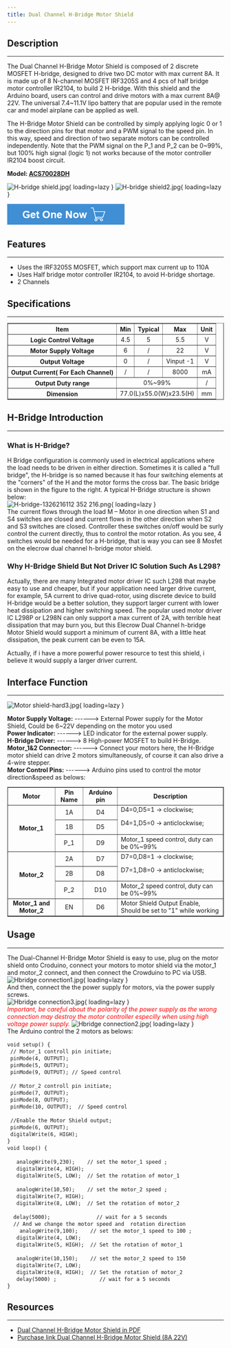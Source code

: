 ```yaml
---
title: Dual Channel H-Bridge Motor Shield
---
```


## Description
-----------

The Dual Channel H-Bridge Motor Shield is composed of 2 discrete MOSFET H-bridge, designed to drive two DC motor with max current 8A. It is made up of 8 N-channel MOSFET IRF3205S and 4 pcs of half bridge motor controller IR2104, to build 2 H-bridge. With this shield and the Arduino board, users can control and drive motors with a max current 8A@ 22V. The universal 7.4~11.1V lipo battery that are popular used in the remote car and model airplane can be applied as well.

The H-Bridge Motor Shield can be controlled by simply applying logic 0 or 1 to the direction pins for that motor and a PWM signal to the speed pin. In this way, speed and direction of two separate motors can be controlled independently. Note that the PWM signal on the P\_1 and P\_2 can be 0~99%, but 100% high signal (logic 1) not works because of the motor controller IR2104 boost circuit.

**Model: [ACS70028DH](http://www.elecrow.com/dual-channel-hbridge-motor-shield-8a-22v-p-841.html)**

![H-bridge shield.jpg](https://wiki.elecrow.com/images/thumb/3/34/H-bridge_shield.jpg/500px-H-bridge_shield.jpg){ loading=lazy }
![H-bridge shield2.jpg](https://wiki.elecrow.com/images/thumb/8/83/H-bridge_shield2.jpg/500px-H-bridge_shield2.jpg){ loading=lazy }

[![Alt text](../../assets/images/Get_one_now.png)](https://www.elecrow.com/dual-channel-hbridge-motor-shield-8a-22v-p-841.html?wiki "Title text")

## Features
--------

- Uses the IRF3205S MOSFET, which support max current up to 110A
- Uses Half bridge motor controller IR2104, to avoid H-bridge shortage.
- 2 Channels

## Specifications
--------------

<table border="1" cellspacing="0" width="100%">
  <tbody>
    <tr>
      <th scope="col" align="center">Item</th>
      <th scope="col" align="center">Min</th>
      <th scope="col" align="center">Typical</th>
      <th scope="col" align="center">Max</th>
      <th scope="col" align="center">Unit</th>
    </tr>
    <tr>
      <th scope="row">Logic Control Voltage</th>
      <td align="center">4.5</td>
      <td align="center">5</td>
      <td align="center">5.5</td>
      <td align="center">V</td>
    </tr>
    <tr>
      <th scope="row">Motor Supply Voltage</th>
      <td align="center">6</td>
      <td align="center">/</td>
      <td align="center">22</td>
      <td align="center">V</td>
    </tr>
    <tr>
      <th scope="row">Output Voltage</th>
      <td align="center">0</td>
      <td align="center">/</td>
      <td align="center">Vinput -1</td>
      <td align="center">V</td>
    </tr>
    <tr>
      <th scope="row">Output Current( For Each Channel)</th>
      <td align="center">/</td>
      <td align="center">/</td>
      <td align="center">8000</td>
      <td align="center">mA</td>
    </tr>
    <tr>
      <th scope="row">Output Duty range</th>
      <td align="center" colspan="3">0%~99%</td>
      <td align="center">/</td>
    </tr>
    <tr>
      <th scope="row">Dimension</th>
      <td align="center" colspan="3">77.0(L)x55.0(W)x23.5(H)</td>
      <td align="center">mm</td>
    </tr>
  </tbody>
</table>

## H-Bridge Introduction
---------------------

### **What is H-Bridge?**

H Bridge configuration is commonly used in electrical applications where the load needs to be driven in either direction. Sometimes it is called a "full bridge", the H-bridge is so named because it has four switching elements at the "corners" of the H and the motor forms the cross bar. The basic bridge is shown in the figure to the right. A typical H-Bridge structure is shown below:  
![H-bridge-1326216112 352 216.png](https://wiki.elecrow.com/images/6/65/H-bridge-1326216112_352_216.png){ loading=lazy }  
The current flows through the load M – Motor in one direction when S1 and S4 switches are closed and current flows in the other direction when S2 and S3 switches are closed. Controller these switches on/off would be surly control the current directly, thus to control the motor rotation. As you see, 4 switches would be needed for a H-bridge, that is way you can see 8 Mosfet on the elecrow dual channel h-bridge motor shield.

### **Why H-Bridge Shield But Not Driver IC Solution Such As L298?**

Actually, there are many Integrated motor driver IC such L298 that maybe easy to use and cheaper, but if your application need larger drive current, for example, 5A current to drive quad-rotor, using discrete device to build H-bridge would be a better solution, they support larger current with lower heat dissipation and higher switching speed. The popular used motor driver IC L298P or L298N can only support a max current of 2A, with terrible heat dissipation that may burn you, but this Elecrow Dual Channel h-bridge Motor Shield would support a minimum of current 8A, with a little heat dissipation, the peak current can be even to 15A.

Actually, if i have a more powerful power resource to test this shield, i believe it would supply a larger driver current.

## Interface Function
------------------

![Motor shield-hard3.jpg](https://wiki.elecrow.com/images/thumb/a/a3/Motor_shield-hard3.jpg/800px-Motor_shield-hard3.jpg){ loading=lazy }

**Motor Supply Voltage:** ------&gt; External Power supply for the Motor Shield, Could be 6~22V depending on the motor you used   
**Power Indicator:** ------&gt; LED indicator for the external power supply.  
**H-Bridge Driver:** ------&gt; 8 High-power MOSFET to build H-Bridge.  
**Motor\_1&amp;2 Connector:** ------&gt; Connect your motors here, the H-Bridge motor shield can drive 2 motors simultaneously, of course it can also drive a 4-wire stepper.  
**Motor Control Pins:** ------&gt; Arduino pins used to control the motor direction&amp;speed as belows:  

<table  border="1" cellspacing="0">
  <tbody>
    <tr>
      <td scope="col" align="center"><b>Motor</b></td>
      <td scope="col" align="center"><b>Pin Name</b></td>
      <td scope="col" align="center"><b>Arduino pin</b></td>
      <td scope="col" align="center"><b>Description</b></td>
    </tr>
    <tr>
      <td rowspan="3" align="center"><b>Motor_1</b></td>
      <td align="center">1A</td>
      <td align="center">D4</td>
      <td rowspan="2">D4=0,D5=1 -&gt; clockwise;<p>D4=1,D5=0 -&gt; anticlockwise;</p></td>
    </tr>
    <tr>
      <td align="center">1B</td>
      <td align="center">D5</td>
    </tr>
    <tr>
      <td align="center">P_1</td>
      <td align="center">D9</td>
      <td>Motor_1 speed control, duty can be 0%~99%</td>
    </tr>
    <tr>
      <td rowspan="3" align="center"><b>Motor_2</b></td>
      <td align="center">2A</td>
      <td align="center">D7</td>
      <td rowspan="2">D7=0,D8=1 -&gt; clockwise;
      <p>D7=1,D8=0 -&gt; anticlockwise;</p></td>
    </tr>
    <tr>
      <td align="center">2B</td>
      <td align="center">D8</td>
    </tr>
    <tr>
      <td align="center">P_2</td>
      <td align="center">D10</td>
      <td>Motor_2 speed control, duty can be 0%~99%</td>
    </tr>
    <tr>
      <td align="center"><b>Motor_1 and Motor_2</b></td>
      <td align="center">EN</td>
      <td align="center">D6</td>
      <td>Motor Shield Output Enable, Should be set to "1" while working</td>
    </tr>
  </tbody>
</table>

## Usage
-----

The Dual-Channel H-Bridge Motor Shield is easy to use, plug on the motor shield onto Croduino, connect your motors to motor shield via the motor\_1 and motor\_2 connect, and then connect the Crowduino to PC via USB.  
![Hbridge connection1.jpg](https://wiki.elecrow.com/images/thumb/d/d8/Hbridge_connection1.jpg/400px-Hbridge_connection1.jpg){ loading=lazy }  
And then, connect the the power supply for motors, via the power supply screws.  
![Hbridge connection3.jpg](https://wiki.elecrow.com/images/thumb/d/df/Hbridge_connection3.jpg/400px-Hbridge_connection3.jpg){ loading=lazy }  
<font color="red">*Important, be careful about the polarity of the power supply as the wrong connection may destroy the motor controller especilly when using high voltage power supply.*  </font>
![Hbridge connection2.jpg](https://wiki.elecrow.com/images/thumb/c/ca/Hbridge_connection2.jpg/400px-Hbridge_connection2.jpg){ loading=lazy }  
The Arduino control the 2 motors as belows:

```
void setup() {                
 // Motor_1 controll pin initiate;
 pinMode(4, OUTPUT);     
 pinMode(5, OUTPUT);    
 pinMode(9, OUTPUT); // Speed control
 
 // Motor_2 controll pin initiate;
 pinMode(7, OUTPUT);     
 pinMode(8, OUTPUT);    
 pinMode(10, OUTPUT);  // Speed control
 
 //Enable the Motor Shield output;  
 pinMode(6, OUTPUT); 
 digitalWrite(6, HIGH);  
}
void loop() {
    
   analogWrite(9,230);    // set the motor_1 speed ;
   digitalWrite(4, HIGH);   
   digitalWrite(5, LOW);  // Set the rotation of motor_1
   
   analogWrite(10,50);    // set the motor_2 speed ;
   digitalWrite(7, HIGH);  
   digitalWrite(8, LOW);  // Set the rotation of motor_2
 
  delay(5000);               // wait for a 5 seconds
  // And we change the motor speed and  rotation direction
    analogWrite(9,100);    // set the motor_1 speed to 100 ;
   digitalWrite(4, LOW);   
   digitalWrite(5, HIGH);  // Set the rotation of motor_1
   
   analogWrite(10,150);    // set the motor_2 speed to 150
   digitalWrite(7, LOW);  
   digitalWrite(8, HIGH);  // Set the rotation of motor_2
   delay(5000) ;              // wait for a 5 seconds
}
```

## Resources
---------

- [Dual Channel H-Bridge Motor Shield in PDF ](https://wiki.elecrow.com/images/5/51/H-bridge_Shield.pdf)
- [Purchase link Dual Channel H-Bridge Motor Shield (8A 22V)](http://www.elecrow.com/dual-channel-hbridge-motor-shield-8a-22v-p-841.html)